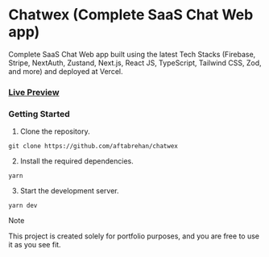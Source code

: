 # Chatwex (Complete SaaS Chat Web app)

Complete SaaS Chat Web app built using the latest Tech Stacks (Firebase, Stripe, NextAuth, Zustand, Next.js, React JS, TypeScript, Tailwind CSS, Zod, and more) and deployed at Vercel.

### [Live Preview](https://chatwex.vercel.app)

### Getting Started

1. Clone the repository.

```
git clone https://github.com/aftabrehan/chatwex
```

2. Install the required dependencies.

```
yarn
```

3. Start the development server.

```
yarn dev
```

> [!NOTE]
> This project is created solely for portfolio purposes, and you are free to use it as you see fit.
